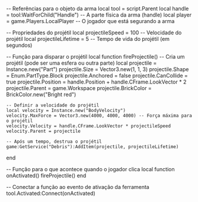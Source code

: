 
-- Referências para o objeto da arma
local tool = script.Parent
local handle = tool:WaitForChild("Handle") -- A parte física da arma (handle) 
local player = game.Players.LocalPlayer -- O jogador que está segurando a arma

-- Propriedades do projétil
local projectileSpeed = 100 -- Velocidade do projétil
local projectileLifetime = 5 -- Tempo de vida do projétil (em segundos)

-- Função para disparar o projétil
local function fireProjectile()
    -- Cria um projétil (pode ser uma esfera ou outra parte)
    local projectile = Instance.new("Part")
    projectile.Size = Vector3.new(1, 1, 3)
    projectile.Shape = Enum.PartType.Block
    projectile.Anchored = false
    projectile.CanCollide = true
    projectile.Position = handle.Position + handle.CFrame.LookVector * 2
    projectile.Parent = game.Workspace
    projectile.BrickColor = BrickColor.new("Bright red")

    -- Definir a velocidade do projétil
    local velocity = Instance.new("BodyVelocity")
    velocity.MaxForce = Vector3.new(4000, 4000, 4000) -- Força máxima para o projétil
    velocity.Velocity = handle.CFrame.LookVector * projectileSpeed
    velocity.Parent = projectile

    -- Após um tempo, destrua o projétil
    game:GetService("Debris"):AddItem(projectile, projectileLifetime)
end

-- Função para o que acontece quando o jogador clica
local function onActivated()
    fireProjectile()
end

-- Conectar a função ao evento de ativação da ferramenta
tool.Activated:Connect(onActivated)
